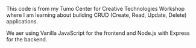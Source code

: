 This code is from my Tumo Center for Creative Technologies Workshop where I am learning about building CRUD (Create, Read, Update, Delete) applications. 

We aer using Vanilla JavaScript for the frontend and Node.js with Express for the backend.
